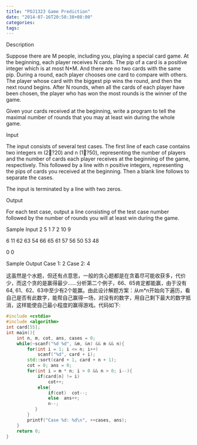 ```yaml
---
title: "POJ1323 Game Prediction"
date: "2014-07-16T20:58:38+08:00"
categories:
tags:
---
```


                                            
Description

Suppose there are M people, including you, playing a special card game. At the beginning, each player receives N cards. The pip of a card is a positive integer which is at most N*M. And there are no two cards with the same pip. During a round, each player chooses
 one card to compare with others. The player whose card with the biggest pip wins the round, and then the next round begins. After N rounds, when all the cards of each player have been chosen, the player who has won the most rounds is the winner of the game. 




Given your cards received at the beginning, write a program to tell the maximal number of rounds that you may at least win during the whole game. 

Input

The input consists of several test cases. The first line of each case contains two integers m (2?20) and n (1?50), representing the number of players and the number of cards each player receives at the beginning of the game, respectively. This followed by
 a line with n positive integers, representing the pips of cards you received at the beginning. Then a blank line follows to separate the cases. 


The input is terminated by a line with two zeros. 

Output

For each test case, output a line consisting of the test case number followed by the number of rounds you will at least win during the game. 


Sample Input
2 5
1 7 2 10 9

6 11
62 63 54 66 65 61 57 56 50 53 48

0 0

Sample Output
Case 1: 2
Case 2: 4


   这虽然是个水题，但还有点意思，一般的贪心题都是在贪着尽可能收获多，代价少，而这个贪的是赢得最少……分析第二个例子，66、65肯定都能赢，由于没有64, 61、62、63中至少有2个能赢。由此设计解题方案：从m*n开始向下遍历，看自己是否有此数字，能帮自己赢得一场，对没有的数字，用自己剩下最大的数字抵消，这样能使自己最小程度的赢得游戏。代码如下:
```cpp
#include <cstdio>
#include <algorithm>
int card[55];
int main(){
    int n, m, cot, ans, cases = 0;
    while(~scanf("%d %d", &m, &n) && m && n){
        for(int i = 1; i <= n; i++)
            scanf("%d", card + i);
        std::sort(card + 1, card + n + 1);
        cot = 0; ans = 0;
        for(int i = m * n; i > 0 && n > 0; i--){
            if(card[n] != i)
                cot++;
            else{
                if(cot)  cot--;
                else  ans++;
                n--;
           }
        }
        printf("Case %d: %d\n", ++cases, ans);
    }
    return 0;
}
```
